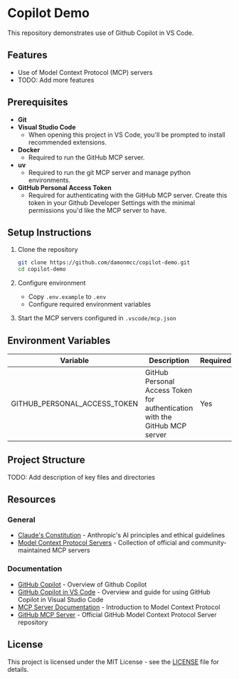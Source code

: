 # Copilot Demo

This repository demonstrates use of Github Copilot in VS Code.

## Features

- Use of Model Context Protocol (MCP) servers
- TODO: Add more features

## Prerequisites

- **Git**
- **Visual Studio Code**
  - When opening this project in VS Code, you'll be prompted to install recommended extensions.
- **Docker**
  - Required to run the GitHub MCP server.
- **uv**
  - Required to run the git MCP server and manage python environments.
- **GitHub Personal Access Token**
  - Required for authenticating with the GitHub MCP server. Create this token in your Github Developer Settings with the minimal permissions you'd like the MCP server to have.

## Setup Instructions

1. Clone the repository

   ```bash
   git clone https://github.com/damonmcc/copilot-demo.git
   cd copilot-demo
   ```

2. Configure environment
   - Copy `.env.example` to `.env`
   - Configure required environment variables

3. Start the MCP servers configured in `.vscode/mcp.json`

## Environment Variables

| Variable                     | Description                                                                | Required |
| ---------------------------- | -------------------------------------------------------------------------- | -------- |
| GITHUB_PERSONAL_ACCESS_TOKEN | GitHub Personal Access Token for authentication with the GitHub MCP server | Yes      |

## Project Structure

TODO: Add description of key files and directories

## Resources

### General

- [Claude's Constitution](https://www.anthropic.com/news/claudes-constitution) - Anthropic's AI principles and ethical guidelines
- [Model Context Protocol Servers](https://github.com/modelcontextprotocol/servers) - Collection of official and community-maintained MCP servers

### Documentation

- [GitHub Copilot](https://docs.github.com/en/copilot) - Overview of Github Copilot
- [GitHub Copilot in VS Code](https://code.visualstudio.com/docs/copilot/overview) - Overview and guide for using GitHub Copilot in Visual Studio Code
- [MCP Server Documentation](https://modelcontextprotocol.io/introduction) - Introduction to Model Context Protocol
- [GitHub MCP Server](https://github.com/github/github-mcp-server) - Official GitHub Model Context Protocol Server repository

## License

This project is licensed under the MIT License - see the [LICENSE](LICENSE) file for details.
